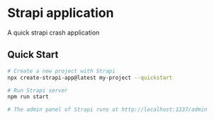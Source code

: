 # Strapi application

A quick strapi crash application

## Quick Start

```bash
# Create a new project with Strapi
npx create-strapi-app@latest my-project --quickstart

# Run Strapi server
npm run start

# The admin panel of Strapi runs at http://localhost:1337/admin
```